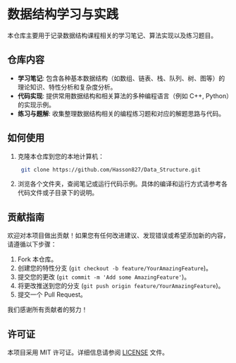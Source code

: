 # 数据结构学习与实践

本仓库主要用于记录数据结构课程相关的学习笔记、算法实现以及练习题目。

## 仓库内容

- **学习笔记**: 包含各种基本数据结构（如数组、链表、栈、队列、树、图等）的理论知识、特性分析和复杂度分析。
- **代码实现**: 提供常用数据结构和相关算法的多种编程语言（例如 C++, Python）的实现示例。
- **练习与题解**: 收集整理数据结构相关的编程练习题和对应的解题思路与代码。

## 如何使用

1. 克隆本仓库到您的本地计算机：

   ```bash
    git clone https://github.com/Hasson827/Data_Structure.git
   ```

2. 浏览各个文件夹，查阅笔记或运行代码示例。具体的编译和运行方式请参考各代码文件或子目录下的说明。

## 贡献指南

欢迎对本项目做出贡献！如果您有任何改进建议、发现错误或希望添加新的内容，请遵循以下步骤：

1. Fork 本仓库。
2. 创建您的特性分支 (`git checkout -b feature/YourAmazingFeature`)。
3. 提交您的更改 (`git commit -m 'Add some AmazingFeature'`)。
4. 将更改推送到您的分支 (`git push origin feature/YourAmazingFeature`)。
5. 提交一个 Pull Request。

我们感谢所有贡献者的努力！

## 许可证

本项目采用 MIT 许可证。详细信息请参阅 [LICENSE](LICENSE) 文件。